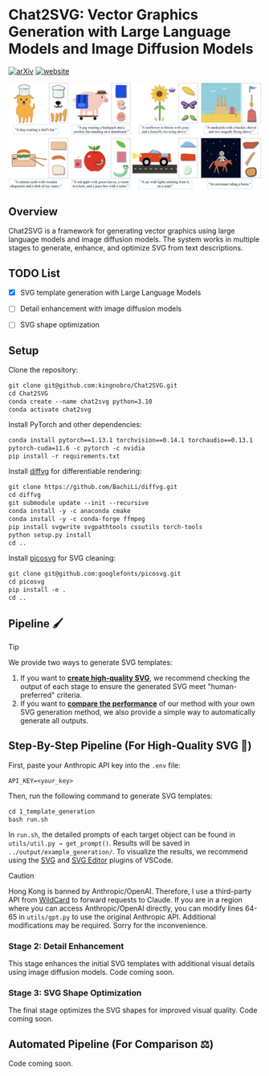 # Chat2SVG: Vector Graphics Generation with Large Language Models and Image Diffusion Models

[![arXiv](https://img.shields.io/badge/arXiv-2312.16476-b31b1b.svg)](https://arxiv.org/abs/2411.16602)
[![website](https://img.shields.io/badge/Website-Gitpage-4CCD99)](https://chat2svg.github.io/)

![title](./assets/teaser.png)

## Overview

Chat2SVG is a framework for generating vector graphics using large language models and image diffusion models. The system works in multiple stages to generate, enhance, and optimize SVG from text descriptions.


## TODO List
- [x] SVG template generation with Large Language Models
- [ ] Detail enhancement with image diffusion models
- [ ] SVG shape optimization


## Setup
Clone the repository:
```shell
git clone git@github.com:kingnobro/Chat2SVG.git
cd Chat2SVG
conda create --name chat2svg python=3.10
conda activate chat2svg
```

Install PyTorch and other dependencies:
```shell
conda install pytorch==1.13.1 torchvision==0.14.1 torchaudio==0.13.1 pytorch-cuda=11.6 -c pytorch -c nvidia
pip install -r requirements.txt
```

Install [diffvg](https://github.com/BachiLi/diffvg) for differentiable rendering:
```shell
git clone https://github.com/BachiLi/diffvg.git
cd diffvg
git submodule update --init --recursive
conda install -y -c anaconda cmake
conda install -y -c conda-forge ffmpeg
pip install svgwrite svgpathtools cssutils torch-tools
python setup.py install
cd ..
```

Install [picosvg](https://github.com/googlefonts/picosvg) for SVG cleaning:
```shell
git clone git@github.com:googlefonts/picosvg.git
cd picosvg
pip install -e .
cd ..
```

## Pipeline 🖌

> [!TIP]
> We provide two ways to generate SVG templates:
> 1. If you want to [**create high-quality SVG**](#step-by-step-pipeline), we recommend checking the output of each stage to ensure the generated SVG meet "human-preferred" criteria.
> 2. If you want to [**compare the performance**](#automated-pipeline) of our method with your own SVG generation method, we also provide a simple way to automatically generate all outputs.

## Step-By-Step Pipeline (For High-Quality SVG 🎨)

First, paste your Anthropic API key into the `.env` file:
```shell
API_KEY=<your_key>
```

Then, run the following command to generate SVG templates:
```shell
cd 1_template_generation
bash run.sh
```
In `run.sh`, the detailed prompts of each target object can be found in `utils/util.py → get_prompt()`. Results will be saved in `../output/example_generation/`. To visualize the results, we recommend using the [SVG](https://marketplace.visualstudio.com/items?itemName=jock.svg) and [SVG Editor](https://marketplace.visualstudio.com/items?itemName=henoc.svgeditor) plugins of VSCode.

> [!CAUTION]
> Hong Kong is banned by Anthropic/OpenAI. Therefore, I use a third-party API from [WildCard](https://bewildcard.com/) to forward requests to Claude. If you are in a region where you can access Anthropic/OpenAI directly, you can modify lines 64-65 in `utils/gpt.py` to use the original Anthropic API. Additional modifications may be required. Sorry for the inconvenience.

### Stage 2: Detail Enhancement
This stage enhances the initial SVG templates with additional visual details using image diffusion models. Code coming soon.

### Stage 3: SVG Shape Optimization
The final stage optimizes the SVG shapes for improved visual quality. Code coming soon.

## Automated Pipeline (For Comparison ⚖️)
Code coming soon.
